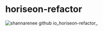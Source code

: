 # horiseon-refactor

![shannarenee github io_horiseon-refactor_](https://user-images.githubusercontent.com/126972906/227124648-94703570-2321-4474-8b60-a5e2987aa04f.png)

